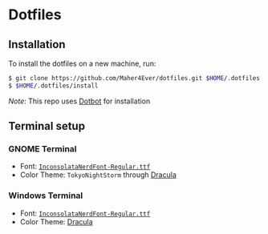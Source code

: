 Dotfiles
========

Installation
------------

To install the dotfiles on a new machine, run:

```sh
$ git clone https://github.com/Maher4Ever/dotfiles.git $HOME/.dotfiles
$ $HOME/.dotfiles/install
```

*Note*: This repo uses [Dotbot](https://github.com/anishathalye/dotbot) for installation

Terminal setup
--------------

### GNOME Terminal

- Font: [`InconsolataNerdFont-Regular.ttf`](https://github.com/ryanoasis/nerd-fonts/releases/download/v3.1.1/Inconsolata.zip)
- Color Theme: `TokyoNightStorm` through [Dracula](https://github.com/Gogh-Co/Gogh)

### Windows Terminal

- Font: [`InconsolataNerdFont-Regular.ttf`](https://github.com/ryanoasis/nerd-fonts/releases/download/v3.1.1/Inconsolata.zip)
- Color Theme: [Dracula](https://windowsterminalthemes.dev/?theme=Dracula)
